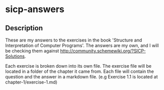 sicp-answers
=================

## Description

These are my answers to the exercises in the book 'Structure and Interpretation of Computer Programs'. The answers are my own, and I will be checking them against http://community.schemewiki.org/?SICP-Solutions.

Each exercise is broken down into its own file. The exercise file will be located in a folder of the chapter it came from. Each file will contain the question and the answer in a markdown file. (e.g Exercise 1.1 is located at chapter-1/exercise-1.md)

```
